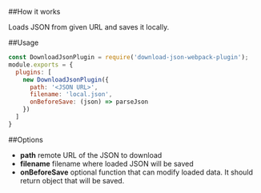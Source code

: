 ##How it works

Loads JSON from given URL and saves it locally.

##Usage

```js
const DownloadJsonPlugin = require('download-json-webpack-plugin');
module.exports = {
  plugins: [
    new DownloadJsonPlugin({
      path: '<JSON URL>',
      filename: 'local.json',
      onBeforeSave: (json) => parseJson
    })
  ]
}
```

##Options

* **path** remote URL of the JSON to download
* **filename** filename where loaded JSON will be saved
* **onBeforeSave** optional function that can modify loaded data. It should return object that will be saved.
